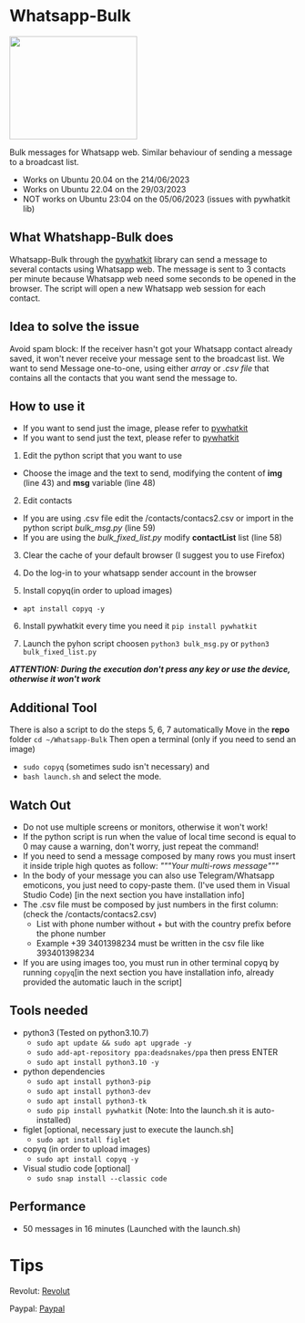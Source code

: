 # Whatsapp-Bulk

<img src="https://github.com/Mattiamene1/Whatsapp-Bulk/blob/main/images/wa-bulk.gif" width="224" height="181">

Bulk messages for Whatsapp web. Similar behaviour of sending a message to a broadcast list.

- Works on Ubuntu 20.04 on the 214/06/2023
- Works on Ubuntu 22.04 on the 29/03/2023
- NOT works on Ubuntu 23:04 on the 05/06/2023 (issues with pywhatkit lib)

## What Whatshapp-Bulk does
Whatsapp-Bulk through the [pywhatkit](https://pypi.org/project/pywhatkit/) library can send a message to several contacts using Whatsapp web.
The message is sent to 3 contacts per minute because Whatsapp web need some seconds to be opened in the browser.
The script will open a new Whatsapp web session for each contact.

## Idea to solve the issue
Avoid spam block: If the receiver hasn't got your Whatsapp contact already saved, it won't never receive your message sent to the broadcast list.
We want to send Message one-to-one, using either _array_ or _.csv file_ that contains all the contacts that you want send the message to. 

## How to use it
- If you want to send just the image, please refer to [pywhatkit](https://pypi.org/project/pywhatkit/)
- If you want to send just the text, please refer to [pywhatkit](https://pypi.org/project/pywhatkit/)

1) Edit the python script that you want to use
  - Choose the image and the text to send, modifying the content of **img** (line 43) and **msg** variable (line 48)

2) Edit contacts
  - If you are using .csv file edit the /contacts/contacs2.csv or import in the python script *bulk_msg.py* (line 59)
  - If you are using the *bulk_fixed_list.py* modify **contactList** list (line 58)

3) Clear the cache of your default browser (I suggest you to use Firefox)

4) Do the log-in to your whatsapp sender account in the browser

5) Install copyq(in order to upload images)
- ```apt install copyq -y```

6) Install pywhatkit every time you need it
```pip install pywhatkit```
  
7) Launch the pyhon script choosen
```python3 bulk_msg.py```
or
```python3 bulk_fixed_list.py```
  
***ATTENTION: During the execution don't press any key or use the device, otherwise it won't work***

## Additional Tool
There is also a script to do the steps 5, 6, 7 automatically
Move in the **repo** folder 
```cd ~/Whatsapp-Bulk```
Then open a terminal (only if you need to send an image)
- ```sudo copyq``` (sometimes sudo isn't necessary)
and
- ```bash launch.sh``` and select the mode.

## Watch Out
- Do not use multiple screens or monitors, otherwise it won't work!
- If the python script is run when the value of local time second is equal to 0 may cause a warning, don't worry, just repeat the command!
- If you need to send a message composed by many rows you must insert it inside triple high quotes as follow: _"""Your multi-rows message"""_
- In the body of your message you can also use Telegram/Whatsapp emoticons, you just need to copy-paste them. (I've used them in Visual Studio Code) [in the next section you have installation info]
- The .csv file must be composed by just numbers in the first column: (check the /contacts/contacs2.csv)
  - List with phone number without + but with the country prefix before the phone number
  - Example +39 3401398234 must be written in the csv file like 393401398234
- If you are using images too, you must run in other terminal copyq by running ```copyq```[in the next section you have installation info, already provided the automatic lauch in the script]

## Tools needed
- python3 (Tested on python3.10.7)
  - ```sudo apt update && sudo apt upgrade -y```
  - ```sudo add-apt-repository ppa:deadsnakes/ppa``` then press ENTER
  - ```sudo apt install python3.10 -y```
- python dependencies
  - ```sudo apt install python3-pip```
  - ```sudo apt install python3-dev```
  - ```sudo apt install python3-tk```
  - ```sudo pip install pywhatkit``` (Note: Into the launch.sh it is auto-installed) 
- figlet [optional, necessary just to execute the launch.sh]
  - ```sudo apt install figlet```
- copyq (in order to upload images)
  - ```sudo apt install copyq -y```
- Visual studio code [optional]
  - ```sudo snap install --classic code```

## Performance  
- 50 messages in 16 minutes (Launched with the launch.sh)

# Tips
Revolut:
[Revolut](https://revolut.me/mattiaw7o9)

Paypal:
[Paypal](https://www.paypal.me/mattiameneghin)
